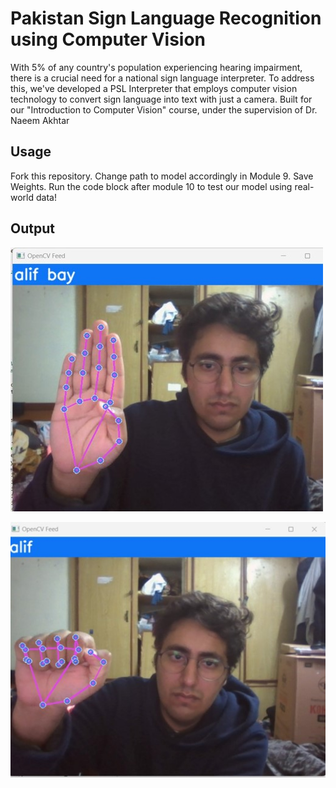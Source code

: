 # Pakistan Sign Language Recognition using Computer Vision

With 5% of any country's population experiencing hearing impairment, there is a crucial need for a national sign language interpreter. To address this, we've developed a PSL Interpreter that employs computer vision technology to convert sign language into text with just a camera. 
Built for our "Introduction to Computer Vision" course, under the supervision of Dr. Naeem Akhtar

## Usage

Fork this repository. Change path to model accordingly in Module 9. Save Weights. Run the code block after module 10 to test our model using real-world data!

## Output

![Alt text](notes/demo1.jpg "ex2")

![Alt text](notes/demo2.jpg "ex1")




